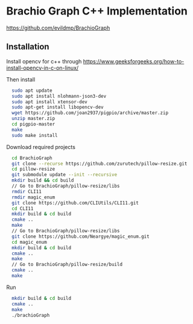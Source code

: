
# Brachio Graph C++ Implementation

https://github.com/evildmp/BrachioGraph




## Installation

Install opencv for c++ through https://www.geeksforgeeks.org/how-to-install-opencv-in-c-on-linux/

Then install
```bash
  sudo apt update
  sudo apt install nlohmann-json3-dev
  sudo apt install xtensor-dev
  sudo apt-get install libopencv-dev
  wget https://github.com/joan2937/pigpio/archive/master.zip
  unzip master.zip
  cd pigpio-master
  make
  sudo make install
```

Download required projects
```bash
  cd BrachioGraph
  git clone --recurse https://github.com/zurutech/pillow-resize.git
  cd pillow-resize
  git submodule update --init --recursive
  mkdir build && cd build
  // Go to BrachioGraph/pillow-resize/libs
  rmdir CLI11
  rmdir magic_enum
  git clone https://github.com/CLIUtils/CLI11.git
  cd CLI11
  mkdir build & cd build
  cmake ..
  make
  // Go to BrachioGraph/pillow-resize/libs
  git clone https://github.com/Neargye/magic_enum.git
  cd magic_enum
  mkdir build & cd build
  cmake ..
  make
  // Go to BrachioGraph/pillow-resize/build
  cmake ..
  make
```


Run
```bash
  mkdir build & cd build
  cmake ..
  make
  ./brachioGraph
```
